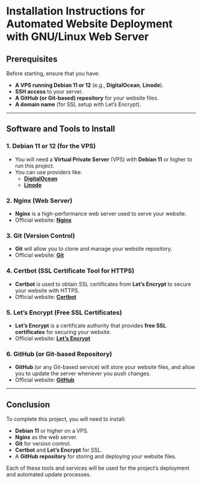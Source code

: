 # Installation Instructions for Automated Website Deployment with GNU/Linux Web Server

## Prerequisites

Before starting, ensure that you have:

- **A VPS running Debian 11 or 12** (e.g., **DigitalOcean**, **Linode**).
- **SSH access** to your server.
- **A GitHub (or Git-based) repository** for your website files.
- **A domain name** (for SSL setup with Let’s Encrypt).

---

## Software and Tools to Install

### 1. **Debian 11 or 12** (for the VPS)

- You will need a **Virtual Private Server** (VPS) with **Debian 11** or higher to run this project.
- You can use providers like:
  - **[DigitalOcean](https://www.digitalocean.com)**
  - **[Linode](https://www.linode.com)**

### 2. **Nginx** (Web Server)

- **Nginx** is a high-performance web server used to serve your website.
- Official website: **[Nginx](https://nginx.org)**

### 3. **Git** (Version Control)

- **Git** will allow you to clone and manage your website repository.
- Official website: **[Git](https://git-scm.com)**

### 4. **Certbot** (SSL Certificate Tool for HTTPS)

- **Certbot** is used to obtain SSL certificates from **Let’s Encrypt** to secure your website with HTTPS.
- Official website: **[Certbot](https://certbot.eff.org)**

### 5. **Let’s Encrypt** (Free SSL Certificates)

- **Let’s Encrypt** is a certificate authority that provides **free SSL certificates** for securing your website.
- Official website: **[Let’s Encrypt](https://letsencrypt.org)**

### 6. **GitHub** (or Git-based Repository)

- **GitHub** (or any Git-based service) will store your website files, and allow you to update the server whenever you push changes.
- Official website: **[GitHub](https://github.com)**

---

## Conclusion

To complete this project, you will need to install:

- **Debian 11** or higher on a VPS.
- **Nginx** as the web server.
- **Git** for version control.
- **Certbot** and **Let’s Encrypt** for SSL.
- A **GitHub repository** for storing and deploying your website files.

Each of these tools and services will be used for the project’s deployment and automated update processes.
